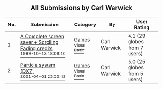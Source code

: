 ﻿<div align="center">

## All Submissions by Carl Warwick

</div>

No.  | Submission | Category | By   | User Rating
---- | ---------- | -------- | ---- | -----------
1 | [A Complete screen saver \+ Scrolling Fading credits<br /><sup>1999-10-13 18:06:10</sup>](https://github.com/Planet-Source-Code/carl-warwick-a-complete-screen-saver-scrolling-fading-credits__1-4022) | [Games<br /><sup>Visual Basic</sup>](../ByCategory/games__1-38.md) | Carl Warwick | 4.1 (29 globes from 7 users)
2 | [Particle system \(DX7\)<br /><sup>2001-04-01 23:50:42</sup>](https://github.com/Planet-Source-Code/carl-warwick-particle-system-dx7__1-22075) | [Games<br /><sup>Visual Basic</sup>](../ByCategory/games__1-38.md) | Carl Warwick | 5.0 (25 globes from 5 users)
